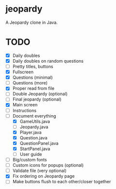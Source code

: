 # jeopardy
A Jeopardy clone in Java.

# TODO
- [x] Daily doubles
- [x] Daily doubles on random questions
- [ ] Pretty titles, buttons
- [x] Fullscreen
- [x] Questions (minimal)
- [ ] Questions (more)
- [x] Proper read from file
- [ ] Double Jeopardy (optional)
- [ ] Final jeopardy (optional)
- [x] Main screen
- [ ] Instructions
- [ ] Document everything
  - [x] GameUtils.java
  - [ ] Jeopardy.java
  - [x] Player.java
  - [x] Question.java
  - [x] QuestionPanel.java
  - [x] StartPanel.java
  - [ ] User guide
- [ ] Big/custom fonts
- [ ] Custom icons for popups (optional)
- [ ] Validate file (very optional)
- [x] Fix ordering on Jeopardy page
- [ ] Make buttons flush to each other/closer together
